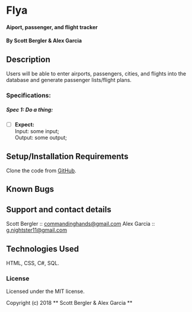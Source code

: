 # Flya

#### Aiport, passenger, and flight tracker

#### By Scott Bergler & Alex Garcia

## Description
Users will be able to enter airports, passengers, cities, and flights into the database and generate passenger lists/flight plans.

### Specifications:
##### Spec 1: Do a thing:
- [ ] **Expect:**  
Input: some input;  
Output: some output;

## Setup/Installation Requirements
Clone the code from [GitHub](https://github.com/skillitzimberg/Flya.Solution).

## Known Bugs

## Support and contact details
Scott Bergler :: commandinghands@gmail.com
Alex Garcia :: g.nightster11@gmail.com

## Technologies Used

HTML, CSS, C#, SQL. 

### License

Licensed under the MIT license.

Copyright (c) 2018 ** Scott Bergler  & Alex Garcia **
